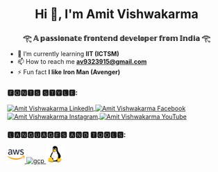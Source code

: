 <h1 align="center">Hi 👋, I'm Amit Vishwakarma</h1>
<h3 align="center">𓂀 𝔸 𝕡𝕒𝕤𝕤𝕚𝕠𝕟𝕒𝕥𝕖 𝕗𝕣𝕠𝕟𝕥𝕖𝕟𝕕 𝕕𝕖𝕧𝕖𝕝𝕠𝕡𝕖𝕣 𝕗𝕣𝕠𝕞 𝕀𝕟𝕕𝕚𝕒 𓂀</h3>

- 🌱 I’m currently learning **IIT (ICTSM)**  
- 📫 How to reach me **av9323915@gmail.com**  
- ⚡ Fun fact **I like Iron Man (Avenger)**

<h3 align="left">🅵🅾🅽🆃🆂 🆂🆃🆈🅻🅴:</h3>
<p align="left">
  <a href="https://in.linkedin.com/in/amit-vishwakarma-b764352b8" target="blank">
    <img align="center" src="https://raw.githubusercontent.com/rahuldkjain/github-profile-readme-generator/master/src/images/icons/Social/linked-in-alt.svg" alt="Amit Vishwakarma LinkedIn" height="30" width="40" />
  </a>
  <a href="https://www.facebook.com/profile.php?id=100081749044092" target="blank">
    <img align="center" src="https://raw.githubusercontent.com/rahuldkjain/github-profile-readme-generator/master/src/images/icons/Social/facebook.svg" alt="Amit Vishwakarma Facebook" height="30" width="40" />
  </a>
  <a href="https://www.instagram.com/ak___heart___cine" target="blank">
    <img align="center" src="https://raw.githubusercontent.com/rahuldkjain/github-profile-readme-generator/master/src/images/icons/Social/instagram.svg" alt="Amit Vishwakarma Instagram" height="30" width="40" />
  </a>
  <a href="https://youtube.com/@ak_heart_cine" target="blank">
    <img align="center" src="https://raw.githubusercontent.com/rahuldkjain/github-profile-readme-generator/master/src/images/icons/Social/youtube.svg" alt="Amit Vishwakarma YouTube" height="30" width="40" />
  </a>
</p>

<h3 align="left">🅻🅰🅽🅶🆄🅰🅶🅴🆂 🅰🅽🅳 🆃🅾🅾🅻🆂:</h3>
<p align="left">
  <a href="https://aws.amazon.com" target="_blank" rel="noreferrer">
    <img src="https://raw.githubusercontent.com/devicons/devicon/master/icons/amazonwebservices/amazonwebservices-original-wordmark.svg" alt="aws" width="40" height="40"/>
  </a>
  <a href="https://cloud.google.com" target="_blank" rel="noreferrer">
    <img src="https://www.vectorlogo.zone/logos/google_cloud/google_cloud-icon.svg" alt="gcp" width="40" height="40"/>
  </a>
  <a href="https://www.linux.org/" target="_blank" rel="noreferrer">
    <img src="https://raw.githubusercontent.com/devicons/devicon/master/icons/linux/linux-original.svg" alt="linux" width="40" height="40"/>
  </a>
</p>